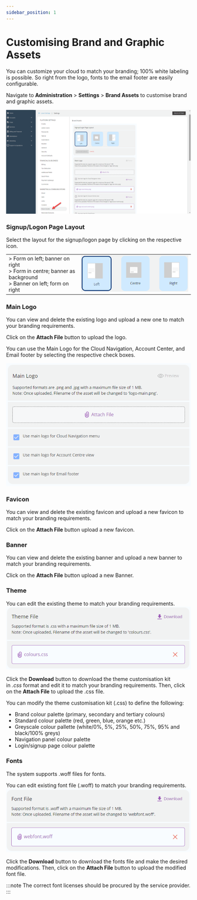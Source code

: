 ```yaml
---
sidebar_position: 1
---
```

# Customising Brand and Graphic Assets

You can customize your cloud to match your branding; 100% white labeling is possible. So right from the logo, fonts to the email footer are easily configurable. 

Navigate to **Administration** > **Settings** > **Brand Assets** to customise brand and graphic assets.

![Branding](img/brand1.png)

### Signup/Logon Page Layout
Select the layout for the signup/logon page by clicking on the respective icon.

|                                                                                                                      |                             |
| -------------------------------------------------------------------------------------------------------------------- | --------------------------- |
| > Form on left; banner on right <br /> > Form in centre; banner as background <br /> > Banner on left; form on right | ![Branding](img/brand2.png) |

### Main Logo

You can view and delete the existing logo and upload a new one to match your branding requirements. 

Click on the **Attach File** button to upload the logo. 

You can use the Main Logo for the Cloud Navigation, Account Center, and Email footer by selecting the respective check boxes.

![Branding](img/brand3.png)

### Favicon

You can view and delete the existing favicon and upload a new favicon to match your branding requirements. 

Click on the **Attach File** button upload a new favicon.

### Banner

You can view and delete the existing banner and upload a new banner to match your branding requirements. 

Click on the **Attach File** button upload a new Banner.

### Theme

You can edit the existing theme to match your branding requirements. 
![Branding](img/brand4.png)

Click the **Download** button to download the theme customisation kit in _.css_ format and edit it to match your branding requirements. Then, click on the **Attach File** to upload the .css file.

You can modify the theme customisation kit (.css) to define the following:

- Brand colour palette (primary, secondary and tertiary colours)
- Standard colour palette (red, green, blue, orange etc.)
- Greyscale colour pallette (white/0%, 5%, 25%, 50%, 75%, 95% and black/100% greys)
- Navigation panel colour palette
- Login/signup page colour palette

### Fonts

The system supports .woff files for fonts. 

You can edit existing font file (.woff) to match your branding requirements. 
![Branding](img/brand5.png)

Click the **Download** button to download the fonts file and make the desired modifications. Then, click on the **Attach File** button to upload the modified font file. 

:::note
The correct font licenses should be procured by the service provider.
:::